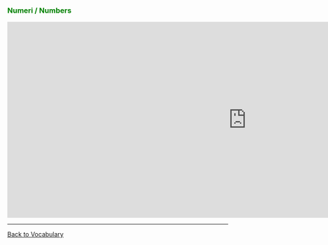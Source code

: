 <h3 style="color:green;"> Numeri / Numbers </h3>

<iframe src="https://h5p.org/h5p/embed/402555" width="1090" height="448" frameborder="0" allowfullscreen="allowfullscreen"></iframe><script src="https://h5p.org/sites/all/modules/h5p/library/js/h5p-resizer.js" charset="UTF-8"></script>


<hr>
<p> 
<a style="float:left;" href="vocabulary.html" class="btn2"> Back to Vocabulary </a>
</p>
<div style="clear:both;"> </div>
